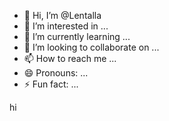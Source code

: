 - 👋 Hi, I’m @Lentalla
- 👀 I’m interested in ...
- 🌱 I’m currently learning ...
- 💞️ I’m looking to collaborate on ...
- 📫 How to reach me ...
- 😄 Pronouns: ...
- ⚡ Fun fact: ...

<!---
Lentalla/Lentalla is a ✨ special ✨ repository because its `README.md` (this file) appears on your GitHub profile.
You can click the Preview link to take a look at your changes.
--->hi
